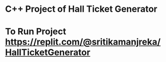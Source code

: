 # C++ Project of Hall Ticket Generator
# To Run Project https://replit.com/@sritikamanjreka/HallTicketGenerator
